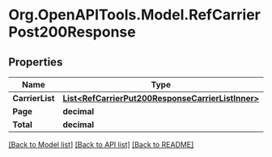 # Org.OpenAPITools.Model.RefCarrierPost200Response

## Properties

Name | Type | Description | Notes
------------ | ------------- | ------------- | -------------
**CarrierList** | [**List&lt;RefCarrierPut200ResponseCarrierListInner&gt;**](RefCarrierPut200ResponseCarrierListInner.md) |  | [optional] 
**Page** | **decimal** |  | [optional] 
**Total** | **decimal** |  | [optional] 

[[Back to Model list]](../README.md#documentation-for-models) [[Back to API list]](../README.md#documentation-for-api-endpoints) [[Back to README]](../README.md)

